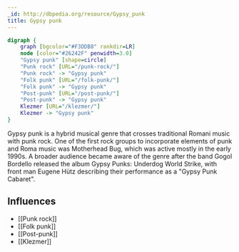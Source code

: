 ```yaml
---
_id: http://dbpedia.org/resource/Gypsy_punk
title: Gypsy punk
---
```


```dot
digraph {
	graph [bgcolor="#F3DDB8" rankdir=LR]
	node [color="#26242F" penwidth=3.0]
	"Gypsy punk" [shape=circle]
	"Punk rock" [URL="/punk-rock/"]
	"Punk rock" -> "Gypsy punk"
	"Folk punk" [URL="/folk-punk/"]
	"Folk punk" -> "Gypsy punk"
	"Post-punk" [URL="/post-punk/"]
	"Post-punk" -> "Gypsy punk"
	Klezmer [URL="/klezmer/"]
	Klezmer -> "Gypsy punk"
}
```

Gypsy punk is a hybrid musical genre that crosses traditional Romani music with punk rock. One of the first rock groups to incorporate elements of punk and Roma music was Motherhead Bug, which was active mostly in the early 1990s. A broader audience became aware of the genre after the band Gogol Bordello released the album Gypsy Punks: Underdog World Strike, with front man Eugene Hütz describing their performance as a "Gypsy Punk Cabaret".

## Influences

- [[Punk rock]]
- [[Folk punk]]
- [[Post-punk]]
- [[Klezmer]]
